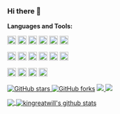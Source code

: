 ### Hi there 👋
**Languages and Tools:**  
<!--
<code><img height="20" src="https://raw.githubusercontent.com/github/explore/80688e429a7d4ef2fca1e82350fe8e3517d3494d/topics/javascript/javascript.png"></code>
<code><img height="20" src="https://raw.githubusercontent.com/github/explore/80688e429a7d4ef2fca1e82350fe8e3517d3494d/topics/java/java.png"></code>
<code><img height="20" src="https://raw.githubusercontent.com/github/explore/80688e429a7d4ef2fca1e82350fe8e3517d3494d/topics/python/python.png"></code>
<code><img height="20" src="https://raw.githubusercontent.com/github/explore/80688e429a7d4ef2fca1e82350fe8e3517d3494d/topics/go/go.png"></code>
<code><img height="20" src="https://raw.githubusercontent.com/github/explore/80688e429a7d4ef2fca1e82350fe8e3517d3494d/topics/csharp/csharp.png"></code>  
<code><img height="20" src="https://raw.githubusercontent.com/github/explore/80688e429a7d4ef2fca1e82350fe8e3517d3494d/topics/tensorflow/tensorflow.png"></code> 
https://img.shields.io/badge/license-Apache2.0-blue.svg 规律:文字-文字-颜色
https://img.shields.io/static/v1?label=used&message=java&color=40ba12&logo=java
-->
<code><img height="20" src="https://img.shields.io/static/v1?label=used&message=java&color=40ba12&logo=java"></code> 
<code><img height="20" src="https://img.shields.io/static/v1?label=used&message=python&color=40ba12&logo=python"></code> 
<code><img height="20" src="https://img.shields.io/static/v1?label=used&message=go&color=40ba12&logo=go"></code> 
<code><img height="20" src="https://img.shields.io/static/v1?label=used&message=csharp&color=40ba12&logo=c#"></code> 
<code><img height="20" src="https://img.shields.io/static/v1?label=used&message=vue&color=40ba12&logo=vue.js"></code> 
<code><img height="20" src="https://img.shields.io/static/v1?label=used&message=flutter&color=40ba12&logo=flutter"></code>

<code><img height="20" src="https://img.shields.io/static/v1?label=used&message=mysql&color=40ba12&logo=mysql"></code>
<code><img height="20" src="https://img.shields.io/static/v1?label=used&message=mssql&color=40ba12&logo=microsoft-sql-server"></code>
<code><img height="20" src="https://img.shields.io/static/v1?label=used&message=elastic&color=40ba12&logo=elasticsearch"></code>
<code><img height="20" src="https://img.shields.io/static/v1?label=used&message=mongo&color=40ba12&logo=mongodb"></code>
<code><img height="20" src="https://img.shields.io/static/v1?label=used&message=redis&color=40ba12&logo=redis"></code>
<code><img height="20" src="https://img.shields.io/static/v1?label=used&message=cassandra&color=40ba12&logo=apache-cassandra"></code>

<code><img height="20" src="https://img.shields.io/static/v1?label=used&message=bigdata&color=40ba12&logo=apache"></code> 
<code><img height="20" src="https://img.shields.io/static/v1?label=used&message=microservices&color=40ba12&logo=kubernetes"></code> 
<code><img height="20" src="https://img.shields.io/static/v1?label=research&message=service-mesh&color=ffa500&logo=server-fault"></code> 
<code><img height="20" src="https://img.shields.io/static/v1?label=research&message=artificial-intelligence&color=ffa500&logo=tensorflow"></code> 
<!--
**kingreatwill/kingreatwill** is a ✨ _special_ ✨ repository because its `README.md` (this file) appears on your GitHub profile.

Here are some ideas to get you started:

- 🔭 I’m currently working on ...
- 🌱 I’m currently learning ...
- 👯 I’m looking to collaborate on ...
- 🤔 I’m looking for help with ...
- 💬 Ask me about ...
- 📫 How to reach me: ...
- 😄 Pronouns: ...
- ⚡ Fun fact: ...
-->
<!--https://shields.io/category/social-->
[![GitHub stars](https://img.shields.io/github/stars/BuiltCloud/Ocelot.GrpcHttpGateway?style=social) ![GitHub forks](https://img.shields.io/github/forks/BuiltCloud/Ocelot.GrpcHttpGateway?style=social)](https://github.com/BuiltCloud/Ocelot.GrpcHttpGateway) [![](https://img.shields.io/nuget/v/Built.Mongo.Repository.svg) ![](https://img.shields.io/nuget/dt/Built.Mongo.Repository.svg)](https://www.nuget.org/profiles/kingreatwill)


<a href="https://github.com/BuiltCloud/Ocelot.GrpcHttpGateway">
  <img align="center" src="https://github-readme-stats.vercel.app/api/top-langs/?username=kingreatwill&theme=radical&hide_langs_below=1" />
</a>
<a href="https://github.com/BuiltCloud/Ocelot.GrpcHttpGateway">
  <img align="center" src="https://github-readme-stats.vercel.app/api?username=kingreatwill&hide=[%22stars%22]&show_icons=true&theme=gruvbox&line_height=27" alt="kingreatwill's github stats" />
</a>
<!--
[![kingreatwill's github stats](https://github-readme-stats.vercel.app/api?username=kingreatwill&hide=["stars"]&show_icons=true&theme=gruvbox&repo=BuiltCloud/Ocelot.GrpcHttpGateway)](https://github.com/BuiltCloud/Ocelot.GrpcHttpGateway)
-->

<!--
[![Top Langs](https://github-readme-stats.vercel.app/api/top-langs/?username=kingreatwill)](https://github.com/BuiltCloud/Ocelot.GrpcHttpGateway)
-->
<!--https://github.com/umutphp/github-action-dynamic-profile-page-->


<!-- START gadpp -->
